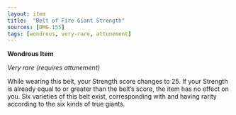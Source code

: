 ```yaml
---
layout: item
title:  "Belt of Fire Giant Strength"
sources: [DMG.155]
tags: [wondrous, very-rare, attunement]
---
```


**Wondrous Item**

*Very rare (requires attunement)*

While wearing this belt, your Strength score changes to 25. If your Strength is already equal to or greater than the belt’s score, the item has no effect on you. Six varieties of this belt exist, corresponding with and having rarity according to the six kinds of true giants.